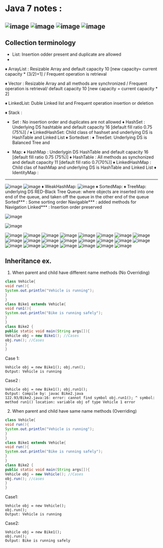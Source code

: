 # Java 7 notes :
![image](https://user-images.githubusercontent.com/69948118/215025817-8561974c-5ec6-4d86-920c-1d1352006320.png)
![image](https://user-images.githubusercontent.com/69948118/215025942-6ef9469d-c880-4b07-a35d-a5e7505bd7c9.png)
![image](https://user-images.githubusercontent.com/69948118/215025898-a427a970-0343-4517-a073-9252cb5cd103.png)
![image](https://user-images.githubusercontent.com/69948118/215025953-aca1a77f-e566-42ac-9186-09806e56f2cf.png)
---
## Collection terminology

- List: Insertion odder present and duplicate are allowed
- 
♦ ArrayList : Resizable Array and default capacity 10 [new capacity= current capacity * (3/2)+1] / Frequent operation is retrieval

♦ Vector : Resizable Array and all methods are synchronized / Frequent operation is retrieval/ default capacity 10 [new capacity = current capacity * 2]

♦ LinkedList: Duble Linked list and Frequent operation insertion or deletion

♦ Stack :

- Set : No insertion order and duplicates are not allowed
♦ HashSet : Underlying DS hashtable and default capacity 16 [default fill ratio 0.75 (75%)] /
♦ LinkedHashSet: Child class of hashset and underlying DS is HashTable and Linked List
♦ Sortedset :
♦ TreeSet: Underlying DS is Balanced Tree and

- Map:
♦ HashMap : Underlygin DS HashTable and default capacity 16 [default fill ratio 0.75 (75%)]
♦ HashTable : All methods as synchonized and default capacity 11 [default fill ratio 0.7(70%)]
♦ LinkedHashMap : Child clas of hashMap and underlying DS is HashTable and Linked List
♦ IdentityMap :
---
![image](https://user-images.githubusercontent.com/69948118/215026377-1694a6ec-7904-4e15-bb82-649b2061bef7.png)
![image](https://user-images.githubusercontent.com/69948118/215026408-f1bd3fea-ca07-4f0a-a139-640e420c66c3.png)
♦ WeakHashMap:
![image](https://user-images.githubusercontent.com/69948118/215026419-07edbb3d-95fc-4e23-97cb-0666a769cad7.png)
♦ SortedMap:
♦ TreeMap: underlying DS RED-Black Tree
Queue: where objects are inserted into one end of the queue, and taken off the queue in the other end of the queue
Sorted*** : Some sorting order
Navigable*** : added methods for Navigation
Linked*** : Insertion order preserved

![image](https://user-images.githubusercontent.com/69948118/215026480-c10d95cd-4fac-4a99-9bb6-a085901a8ed3.png)

![image](https://user-images.githubusercontent.com/69948118/215026494-9078d4f2-da4f-4eea-858d-ac8329266507.png)

![image](https://user-images.githubusercontent.com/69948118/215026511-a4a3a1c3-422c-4302-991e-9721fa05fae4.png)
![image](https://user-images.githubusercontent.com/69948118/215026520-970a37fb-3845-4118-a311-bf4d18a86bc0.png)
![image](https://user-images.githubusercontent.com/69948118/215026529-1ed13917-9ccd-4e69-a2bc-a34fe4cc1818.png)
![image](https://user-images.githubusercontent.com/69948118/215026546-c9a6b0b5-175c-4fee-8310-98aaef181932.png)
![image](https://user-images.githubusercontent.com/69948118/215026553-95823cb7-b77b-4015-84ce-5c1afa94823d.png)
![image](https://user-images.githubusercontent.com/69948118/215026569-11e6f40d-f944-4a3f-bf43-aed6eb744efe.png)
![image](https://user-images.githubusercontent.com/69948118/215026577-efd1b478-8ceb-499c-80d4-0684818e325e.png)
![image](https://user-images.githubusercontent.com/69948118/215026587-b6ae3f0e-7e8c-4042-bfb6-3dd54a25224b.png)
![image](https://user-images.githubusercontent.com/69948118/215026595-15da49d0-d411-4bd6-9001-5fb2f7414d7d.png)
![image](https://user-images.githubusercontent.com/69948118/215026599-852a74b8-e30b-4bc5-965a-e5f4e4a9a0a9.png)
![image](https://user-images.githubusercontent.com/69948118/215026614-81103bad-4543-4704-a3d4-a69e1f9448ed.png)
![image](https://user-images.githubusercontent.com/69948118/215026623-6108bac8-f6a9-44c8-803c-b192b335dfde.png)
![image](https://user-images.githubusercontent.com/69948118/215026631-0285d7ea-99d1-4b9a-939a-3f011d20d494.png)
![image](https://user-images.githubusercontent.com/69948118/215026642-5c3d078b-a039-4221-a5fa-45eb54a7d84a.png)
![image](https://user-images.githubusercontent.com/69948118/215026650-c557f5b7-18d8-4f24-be45-0e90abdd9639.png)
![image](https://user-images.githubusercontent.com/69948118/215026658-2ac7f986-5bf0-4973-8cb9-0e0b898bd717.png)
![image](https://user-images.githubusercontent.com/69948118/215026667-dd149558-bc72-438e-b159-ad59c541a5de.png)
![image](https://user-images.githubusercontent.com/69948118/215026676-036f035a-ff0b-4324-b8e0-8522d80a8286.png)
![image](https://user-images.githubusercontent.com/69948118/215026692-eb410f4b-77f1-4a29-9738-eef15a117459.png)
![image](https://user-images.githubusercontent.com/69948118/215026700-91dfe1eb-5735-4b14-ac48-428d9d253963.png)
![image](https://user-images.githubusercontent.com/69948118/215026705-9993231e-be15-45e5-ac2c-774c9474b33c.png)
![image](https://user-images.githubusercontent.com/69948118/215026719-d4b619e4-86c5-4e0d-ae14-de50172c2d88.png)
![image](https://user-images.githubusercontent.com/69948118/215026726-87423112-7df9-4254-a0c5-27f3ccc49d4e.png)

## Inheritance ex.
1. When parent and child have different name methods (No Overriding)
```java
class Vehicle{
void run(){
System.out.println("Vehicle is running");
}
}
class Bike1 extends Vehicle{
void run1(){
System.out.println("Bike is running safely");
}
}
class Bike2 {
public static void main(String args[]){
Vehicle obj = new Bike1(); //Cases
obj.run(); //Cases
}
}
```
Case 1:
```
Vehicle obj = new Bike1(); obj.run();
Output: Vehicle is running
```
Case2 :
```
Vehicle obj = new Bike1(); obj.run1();
Output: Compile by: javac Bike2.java
122.93/Bike2.java:16: error: cannot find symbol obj.run1(); ^ symbol: method run1() location: variable obj of type Vehicle 1 error
```
2. When parent and child have same name methods (Overriding)
```java
class Vehicle{
void run(){
System.out.println("Vehicle is running");
}
}
class Bike1 extends Vehicle{
void run(){
System.out.println("Bike is running safely");
}
}
class Bike2 {
public static void main(String args[]){
Vehicle obj = new Vehicle(); //Cases
obj.run(); //cases
}
}
```
Case1:
```
Vehicle obj = new Vehicle();
obj.run();
Output: Vehicle is running
```
Case2:
```
Vehicle obj = new Bike1();
obj.run();
Output: Bike is running safely
```

